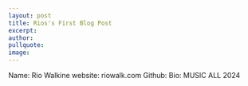 ```yaml
---
layout: post
title: Rios's First Blog Post
excerpt: 
author: 
pullquote:
image:
---
```



Name: Rio Walkine
website: riowalk.com
Github:
Bio: MUSIC ALL 2024
